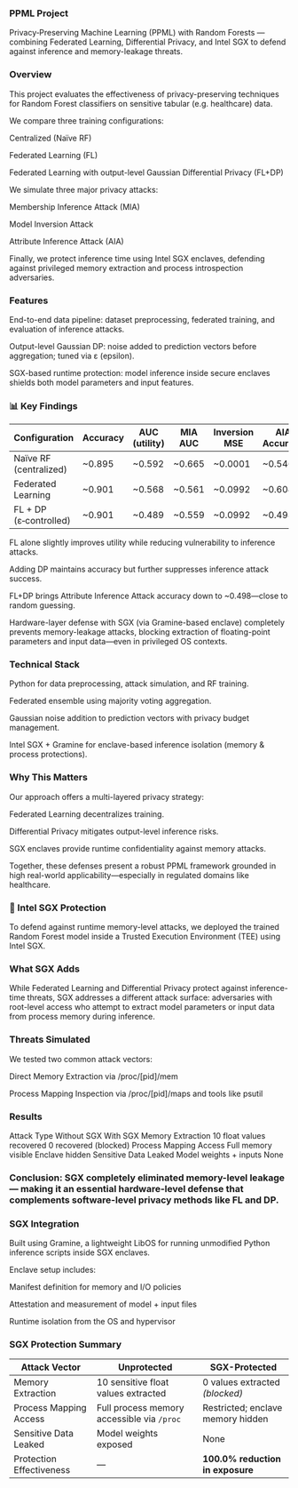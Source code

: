 ### ****PPML Project****
Privacy‑Preserving Machine Learning (PPML) with Random Forests — combining Federated Learning, Differential Privacy, and Intel SGX to defend against inference and memory-leakage threats.

### ****Overview****
This project evaluates the effectiveness of privacy-preserving techniques for Random Forest classifiers on sensitive tabular (e.g. healthcare) data.

We compare three training configurations:

Centralized (Naïve RF)

Federated Learning (FL)

Federated Learning with output-level Gaussian Differential Privacy (FL+DP)

We simulate three major privacy attacks:

Membership Inference Attack (MIA)

Model Inversion Attack

Attribute Inference Attack (AIA)

Finally, we protect inference time using Intel SGX enclaves, defending against privileged memory extraction and process introspection adversaries.

### **Features**
End-to-end data pipeline: dataset preprocessing, federated training, and evaluation of inference attacks.

Output-level Gaussian DP: noise added to prediction vectors before aggregation; tuned via ε (epsilon).

SGX-based runtime protection: model inference inside secure enclaves shields both model parameters and input features.

### **📊 Key Findings**

| Configuration          | Accuracy | AUC (utility) | MIA AUC | Inversion MSE | AIA Accuracy | Privacy Leaks |
| ---------------------- | -------- | ------------- | ------- | ------------- | ------------ | ------------- |
| Naïve RF (centralized) | \~0.895  | \~0.592       | \~0.665 | \~0.0001      | \~0.546      | High          |
| Federated Learning     | \~0.901  | \~0.568       | \~0.561 | \~0.0992      | \~0.604      | Moderate      |
| FL + DP (ε‑controlled) | \~0.901  | \~0.489       | \~0.559 | \~0.0992      | \~0.498      | Low           |

  FL alone slightly improves utility while reducing vulnerability to inference attacks.
  
  Adding DP maintains accuracy but further suppresses inference attack success.
  
  FL+DP brings Attribute Inference Attack accuracy down to ~0.498—close to random guessing.
  
  Hardware-layer defense with SGX (via Gramine-based enclave) completely prevents memory-leakage attacks, blocking extraction of floating-point parameters and input data—even in privileged OS contexts.

### **Technical Stack**
  Python for data preprocessing, attack simulation, and RF training.
  
  Federated ensemble using majority voting aggregation.
  
  Gaussian noise addition to prediction vectors with privacy budget management.
  
  Intel SGX + Gramine for enclave-based inference isolation (memory & process protections).

### **Why This Matters**
Our approach offers a multi-layered privacy strategy:

  Federated Learning decentralizes training.
  
  Differential Privacy mitigates output-level inference risks.
  
  SGX enclaves provide runtime confidentiality against memory attacks.
  
  Together, these defenses present a robust PPML framework grounded in high real-world applicability—especially in regulated domains like healthcare.


### 🔐 Intel SGX Protection
To defend against runtime memory-level attacks, we deployed the trained Random Forest model inside a Trusted Execution Environment (TEE) using Intel SGX.

### What SGX Adds
While Federated Learning and Differential Privacy protect against inference-time threats, SGX addresses a different attack surface: adversaries with root-level access who attempt to extract model parameters or input data from process memory during inference.

### **Threats Simulated**
We tested two common attack vectors:

Direct Memory Extraction via /proc/[pid]/mem

Process Mapping Inspection via /proc/[pid]/maps and tools like psutil

### **Results**
Attack Type	Without SGX	With SGX
Memory Extraction	10 float values recovered	0 recovered (blocked)
Process Mapping Access	Full memory visible	Enclave hidden
Sensitive Data Leaked	Model weights + inputs	None

### **Conclusion:** SGX completely eliminated memory-level leakage — making it an essential hardware-level defense that complements software-level privacy methods like FL and DP.

### **SGX Integration**
Built using Gramine, a lightweight LibOS for running unmodified Python inference scripts inside SGX enclaves.

Enclave setup includes:

Manifest definition for memory and I/O policies

Attestation and measurement of model + input files

Runtime isolation from the OS and hypervisor

### SGX Protection Summary

| **Attack Vector**         | **Unprotected**                                 | **SGX-Protected**                         |
|---------------------------|--------------------------------------------------|-------------------------------------------|
| Memory Extraction         | 10 sensitive float values extracted             | 0 values extracted *(blocked)*            |
| Process Mapping Access    | Full process memory accessible via `/proc`      | Restricted; enclave memory hidden         |
| Sensitive Data Leaked     | Model weights exposed                           | None                                      |
| Protection Effectiveness  | —                                               | **100.0% reduction in exposure**          |


